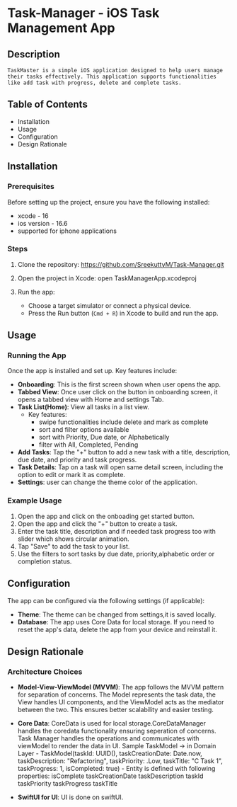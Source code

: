 # Task-Manager - iOS Task Management App

## Description
    TaskMaster is a simple iOS application designed to help users manage their tasks effectively. This application supports functionalities like add task with progress, delete and complete tasks.

## Table of Contents
- Installation
- Usage
- Configuration
- Design Rationale

## Installation

### Prerequisites
Before setting up the project, ensure you have the following installed:
- xcode - 16
- ios version - 16.6
- supported for iphone applications 

### Steps
1. Clone the repository:
    https://github.com/SreekuttyM/Task-Manager.git


2. Open the project in Xcode:
    open TaskManagerApp.xcodeproj

4. Run the app:
    - Choose a target simulator or connect a physical device.
    - Press the Run button (`Cmd + R`) in Xcode to build and run the app.


## Usage

### Running the App
Once the app is installed and set up.
Key features include:
- **Onboarding**: This is the first screen shown when user opens the app.
- **Tabbed View**: Once user click on the button in onboarding screen, it opens a tabbed view with Home and settings Tab.
- **Task List(Home)**: View all tasks in a list view.
    - Key features: 
         - swipe functionalities include delete and mark as complete
         - sort and filter options available
         - sort with Priority, Due date, or Alphabetically
         - filter with All, Completed, Pending
- **Add Tasks**: Tap the "+" button to add a new task with a title, description, due date, and priority and task progress.
- **Task Details**: Tap on a task will open same detail screen, including the option to edit or mark it as complete.
- **Settings**: user can change the theme color of the application.

### Example Usage
1. Open the app and click on the onboading get started button.
2. Open the app and click the "+" button to create a task.
3. Enter the task title, description and if needed task progress too with slider which shows circular animation.
3. Tap "Save" to add the task to your list.
4. Use the filters to sort tasks by due date, priority,alphabetic order or completion status.

## Configuration

The app can be configured via the following settings (if applicable):
- **Theme**: The theme can be changed from settings,it is saved locally.
- **Database**: The app uses Core Data for local storage. If you need to reset the app's data, delete the app from your device and reinstall it.

## Design Rationale

### Architecture Choices
- **Model-View-ViewModel (MVVM)**: The app follows the MVVM pattern for separation of concerns. The Model represents the task data, the View handles UI components, and the ViewModel acts as the mediator between the two. This ensures better scalability and easier testing.
  
- **Core Data**: CoreData is used for local storage.CoreDataManager handles the coredata functionality ensuring seperation of concerns.
    Task Manager handles the operations and communicates with viewModel to render the data in UI. 
    Sample TaskModel -> in Domain Layer
        - TaskModel(taskId: UUID(), taskCreationDate: Date.now, taskDescription: "Refactoring", taskPriority: .Low, taskTitle: "C Task 1", taskProgress: 1, isCompleted: true)
        - Entity is defined with following properties:
            isComplete
            taskCreationDate
            taskDescription
            taskId
            taskPriority
            taskProgress
            taskTitle

- **SwiftUI for UI**: UI is done on swiftUI.

